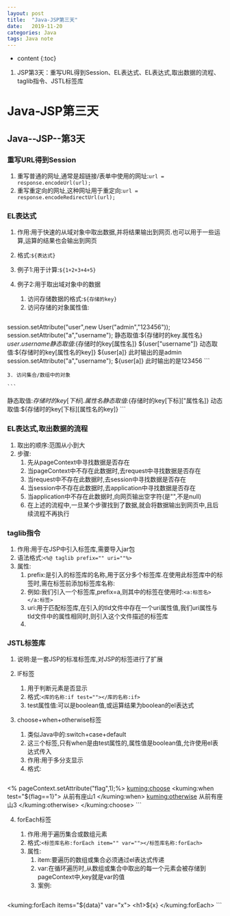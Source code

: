 ```yaml
---
layout: post
title:  "Java-JSP第三天"
date:   2019-11-20
categories: Java
tags: Java note
---
```


* content
{:toc}

1. JSP第3天：重写URL得到Session、EL表达式、EL表达式,取出数据的流程、taglib指令、JSTL标签库








# Java-JSP第三天
## Java--JSP--第3天
### 重写URL得到Session
1. 重写普通的网址,通常是超链接/表单中使用的网址:`url = response.encodeUrl(url);`
2. 重写重定向的网址,这种网址用于重定向:`url = response.encodeRedirectUrl(url);`

### EL表达式
1. 作用:用于快速的从域对象中取出数据,并将结果输出到网页.也可以用于一些运算,运算的结果也会输出到网页
2. 格式:`${表达式}`
3. 例子1:用于计算:`${1+2+3+4+5}`
4. 例子2:用于取出域对象中的数据
    1. 访问存储数据的格式:`${存储的key}`
    2. 访问存储的对象属性值:  

    ```jsp
session.setAttribute("user",new User("admin","123456"));
session.setAttribute("a","username");
静态取值:${存储时的key.属性名}
${user.username}
静态取值:${存储时的key[属性名]}
${user["username"]}
动态取值:${存储时的key[属性名的key]}
${user[a]}  此时输出的是admin
session.setAttribute("a","username");
${user[a]}  此时输出的是123456
    ```

    3. 访问集合/数组中的对象

    ```
静态取值:${存储时的key[下标].属性名}
静态取值:${存储时的key[下标]["属性名]}
动态取值:${存储时的key[下标][属性名的key]}
    ```

### EL表达式,取出数据的流程
1. 取出的顺序:范围从小到大
2. 步骤:
    1. 先从pageContext中寻找数据是否存在
    2. 当pageContext中不存在此数据时,去request中寻找数据是否存在
    3. 当request中不存在此数据时,去session中寻找数据是否存在
    4. 当session中不存在此数据时,去application中寻找数据是否存在
    5. 当application中不存在此数据时,向网页输出空字符(是"",不是null)
    6. 在上述的流程中,一旦某个步骤找到了数据,就会将数据输出到网页中,且后续流程不再执行

### taglib指令
1. 作用:用于在JSP中引入标签库,需要导入jar包
2. 语法格式:`<%@ taglib prefix="" uri=""%>`
3. 属性:
    1. prefix:是引入的标签库的名称,用于区分多个标签库.在使用此标签库中的标签时,需在标签前添加标签库名称:
    2. 例如:我们引入一个标签库,prefix=a,则其中的标签在使用时:`<a:标签名></a:标签>`
    3. uri:用于匹配标签库,在引入的tld文件中存在一个uri属性值,我们uri属性与tld文件中的属性相同时,则引入这个文件描述的标签库
    4. 

### JSTL标签库
1. 说明:是一套JSP的标准标签库,对JSP的标签进行了扩展
2. IF标签
    1. 用于判断元素是否显示
    2. 格式:`<库的名称:if test=""></库的名称:if>`
    3. test属性值:可以是boolean值,或运算结果为boolean的el表达式

3. choose+when+otherwise标签
    1. 类似Java中的:switch+case+default
    2. 这三个标签,只有when是由test属性的,属性值是boolean值,允许使用el表达式传入
    3. 作用:用于多分支显示
    4. 格式:  

    ```jsp
<% pageContext.setAttribute("flag",1);%>
<kuming:choose>
    <kuming:when test="${flag==1}">
        从前有座山1
    </kuming:when>
    <kuming:otherwise>
        从前有座山3
    </kuming:otherwise>
</kuming:choose>
    ```

4. forEach标签
    1. 作用:用于遍历集合或数组元素
    2. 格式:`<标签库名称:forEach item="" var=""></标签库名称:forEach>` 
    3. 属性:
        1. item:要遍历的数组或集合必须通过el表达式传递
        2. var:在循环遍历时,从数组或集合中取出的每一个元素会被存储到pageContext中,key就是var的值
        3. 案例:  
    
    ```jsp
<kuming:forEach items="${data}" var="x">
        <h1>${x}</h1>
</kuming:forEach>
    ```



















